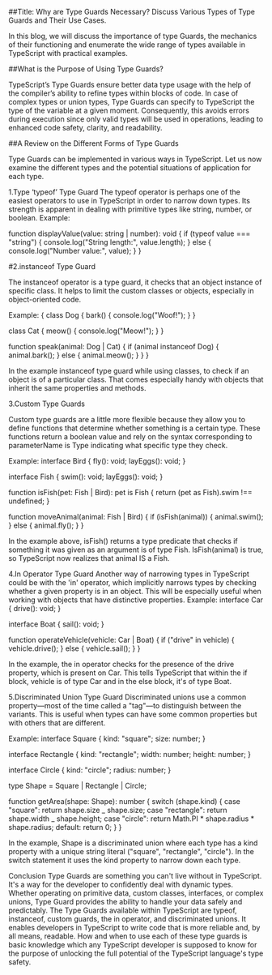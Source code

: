 ##Title: Why are Type Guards Necessary? Discuss Various Types of Type Guards and Their Use Cases.

In this blog, we will discuss the importance of type Guards, the mechanics of their functioning and enumerate the wide range of types available in TypeScript with practical examples.

##What is the Purpose of Using Type Guards?

TypeScript’s Type Guards ensure better data type usage with the help of the compiler’s ability to refine types within blocks of code. In case of complex types or union types, Type Guards can specify to TypeScript the type of the variable at a given moment. Consequently, this avoids errors during execution since only valid types will be used in operations, leading to enhanced code safety, clarity, and readability.

##A Review on the Different Forms of Type Guards

Type Guards can be implemented in various ways in TypeScript. Let us now examine the different types and the potential situations of application for each type.

1.Type ‘typeof’ Type Guard
The typeof operator is perhaps one of the easiest operators to use in TypeScript in order to narrow down types. Its strength is apparent in dealing with primitive types like string, number, or boolean.
Example:

function displayValue(value: string | number): void {
if (typeof value === "string") {
console.log("String length:", value.length);
} else {
console.log("Number value:", value);
}
}

#2.instanceof Type Guard

The instanceof operator is a type guard, it checks that an object instance of specific class. It helps to limit the custom classes or objects, especially in object-oriented code.

Example:
{
class Dog {
bark() {
console.log("Woof!");
}
}

class Cat {
meow() {
console.log("Meow!");
}
}

function speak(animal: Dog | Cat) {
if (animal instanceof Dog) {
animal.bark();
} else {
animal.meow();
}
}
}

In the example instanceof type guard while using classes, to check if an object is of a particular class. That comes especially handy with objects that inherit the same properties and methods.

3.Custom Type Guards

Custom type guards are a little more flexible because they allow you to define functions that determine whether something is a certain type. These functions return a boolean value and rely on the syntax corresponding to parameterName is Type indicating what specific type they check.

Example:
interface Bird {
fly(): void;
layEggs(): void;
}

interface Fish {
swim(): void;
layEggs(): void;
}

function isFish(pet: Fish | Bird): pet is Fish {
return (pet as Fish).swim !== undefined;
}

function moveAnimal(animal: Fish | Bird) {
if (isFish(animal)) {
animal.swim();
} else {
animal.fly();
}
}

In the example above, isFish() returns a type predicate that checks if something it was given as an argument is of type Fish. IsFish(animal) is true, so TypeScript now realizes that animal IS a Fish.

4.In Operator Type Guard
Another way of narrowing types in TypeScript could be with the 'in' operator, which implicitly narrows types by checking whether a given property is in an object. This will be especially useful when working with objects that have distinctive properties.
Example:
interface Car {
drive(): void;
}

interface Boat {
sail(): void;
}

function operateVehicle(vehicle: Car | Boat) {
if ("drive" in vehicle) {
vehicle.drive();
} else {
vehicle.sail();
}
}

In the example, the in operator checks for the presence of the drive property, which is present on Car. This tells TypeScript that within the if block, vehicle is of type Car and in the else block, it's of type Boat.

5.Discriminated Union Type Guard
Discriminated unions use a common property—most of the time called a "tag"—to distinguish between the variants. This is useful when types can have some common properties but with others that are different.

Example:
interface Square {
kind: "square";
size: number;
}

interface Rectangle {
kind: "rectangle";
width: number;
height: number;
}

interface Circle {
kind: "circle";
radius: number;
}

type Shape = Square | Rectangle | Circle;

function getArea(shape: Shape): number {
switch (shape.kind) {
case "square":
return shape.size _ shape.size;
case "rectangle":
return shape.width _ shape.height;
case "circle":
return Math.PI * shape.radius * shape.radius;
default:
return 0;
}
}

In the example, Shape is a discriminated union where each type has a kind property with a unique string literal ("square", "rectangle", "circle"). In the switch statement it uses the kind property to narrow down each type.

Conclusion
Type Guards are something you can't live without in TypeScript. It's a way for the developer to confidently deal with dynamic types. Whether operating on primitive data, custom classes, interfaces, or complex unions, Type Guard provides the ability to handle your data safely and predictably. The Type Guards available within TypeScript are typeof, instanceof, custom guards, the in operator, and discriminated unions. It enables developers in TypeScript to write code that is more reliable and, by all means, readable. How and when to use each of these type guards is basic knowledge which any TypeScript developer is supposed to know for the purpose of unlocking the full potential of the TypeScript language's type safety.
